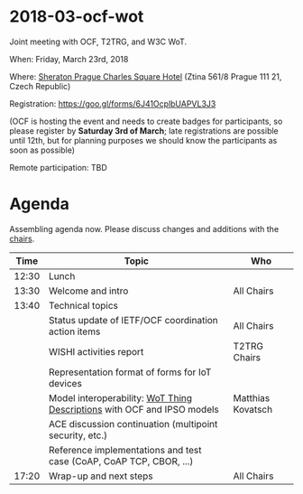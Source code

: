 # 2018-03-ocf-wot
Joint meeting with OCF, T2TRG, and W3C WoT.

When: Friday, March 23rd, 2018

Where: [Sheraton Prague Charles Square Hotel](http://www.sheratonprague.com/) (Ztina 561/8 Prague 111 21, Czech Republic)

Registration: https://goo.gl/forms/6J41OcplbUAPVL3J3

(OCF is hosting the event and needs to create badges for participants, so please register by **Saturday 3rd of March**; late registrations are possible until 12th, but for planning purposes we should know the participants as soon as possible)

Remote participation: TBD


# Agenda

Assembling agenda now. Please discuss changes and additions with the [chairs](mailto:t2trg-chairs@irtf.org).

|  Time | Topic                                                                     | Who              |
|-------|---------------------------------------------------------------------------|------------------|
| 12:30 | Lunch                                                                     |                  |
| 13:30 | Welcome and intro                                                         | All Chairs       |
| 13:40 | Technical topics                                                          |                  |
|       | Status update of IETF/OCF coordination action items                       | All Chairs       |
|       | WISHI activities report                                                   | T2TRG Chairs     |
|       | Representation format of forms for IoT devices                            |                  |
|       | Model interoperability: [WoT Thing Descriptions] with OCF and IPSO models |Matthias Kovatsch |
|       | ACE discussion continuation (multipoint security, etc.)                   |                  |
|       | Reference implementations and test case (CoAP, CoAP TCP, CBOR, ...)       |                  |
| 17:20 | Wrap-up and next steps                                                    | All Chairs       |

[WoT Thing Descriptions]: https://www.w3.org/TR/wot-architecture/#sec-building-blocks-thing-description
